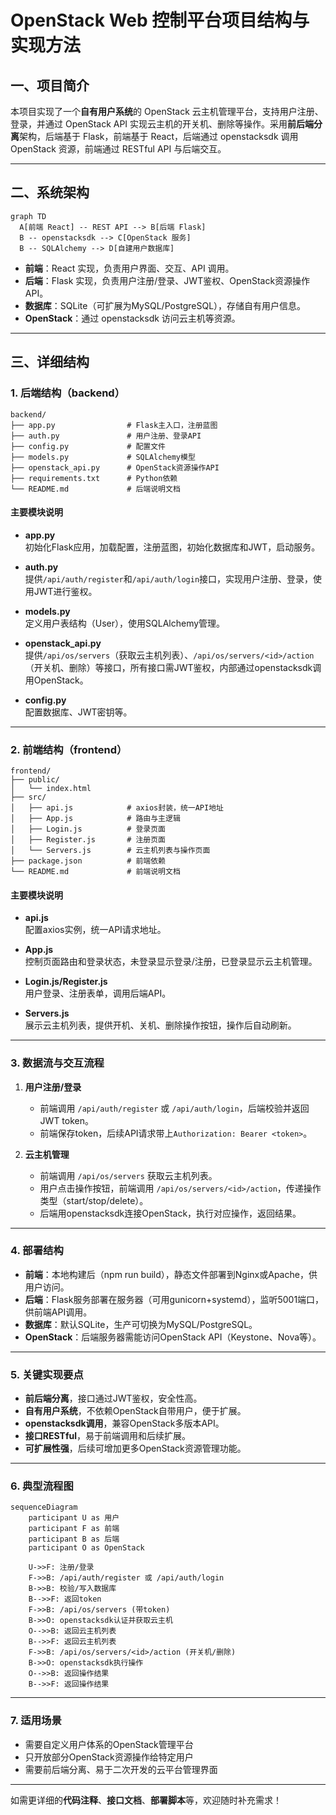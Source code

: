 # OpenStack Web 控制平台项目结构与实现方法

## 一、项目简介

本项目实现了一个**自有用户系统**的 OpenStack 云主机管理平台，支持用户注册、登录，并通过 OpenStack API 实现云主机的开关机、删除等操作。采用**前后端分离**架构，后端基于 Flask，前端基于 React，后端通过 openstacksdk 调用 OpenStack 资源，前端通过 RESTful API 与后端交互。

---

## 二、系统架构

```mermaid
graph TD
  A[前端 React] -- REST API --> B[后端 Flask]
  B -- openstacksdk --> C[OpenStack 服务]
  B -- SQLAlchemy --> D[自建用户数据库]
```

- **前端**：React 实现，负责用户界面、交互、API 调用。
- **后端**：Flask 实现，负责用户注册/登录、JWT鉴权、OpenStack资源操作API。
- **数据库**：SQLite（可扩展为MySQL/PostgreSQL），存储自有用户信息。
- **OpenStack**：通过 openstacksdk 访问云主机等资源。

---

## 三、详细结构

### 1. 后端结构（backend）

```
backend/
├── app.py                # Flask主入口，注册蓝图
├── auth.py               # 用户注册、登录API
├── config.py             # 配置文件
├── models.py             # SQLAlchemy模型
├── openstack_api.py      # OpenStack资源操作API
├── requirements.txt      # Python依赖
└── README.md             # 后端说明文档
```

#### 主要模块说明

- **app.py**  
  初始化Flask应用，加载配置，注册蓝图，初始化数据库和JWT，启动服务。

- **auth.py**  
  提供`/api/auth/register`和`/api/auth/login`接口，实现用户注册、登录，使用JWT进行鉴权。

- **models.py**  
  定义用户表结构（User），使用SQLAlchemy管理。

- **openstack_api.py**  
  提供`/api/os/servers`（获取云主机列表）、`/api/os/servers/<id>/action`（开关机、删除）等接口，所有接口需JWT鉴权，内部通过openstacksdk调用OpenStack。

- **config.py**  
  配置数据库、JWT密钥等。

---

### 2. 前端结构（frontend）

```
frontend/
├── public/
│   └── index.html
├── src/
│   ├── api.js            # axios封装，统一API地址
│   ├── App.js            # 路由与主逻辑
│   ├── Login.js          # 登录页面
│   ├── Register.js       # 注册页面
│   └── Servers.js        # 云主机列表与操作页面
├── package.json          # 前端依赖
└── README.md             # 前端说明文档
```

#### 主要模块说明

- **api.js**  
  配置axios实例，统一API请求地址。

- **App.js**  
  控制页面路由和登录状态，未登录显示登录/注册，已登录显示云主机管理。

- **Login.js/Register.js**  
  用户登录、注册表单，调用后端API。

- **Servers.js**  
  展示云主机列表，提供开机、关机、删除操作按钮，操作后自动刷新。

---

### 3. 数据流与交互流程

1. **用户注册/登录**
   - 前端调用 `/api/auth/register` 或 `/api/auth/login`，后端校验并返回JWT token。
   - 前端保存token，后续API请求带上`Authorization: Bearer <token>`。

2. **云主机管理**
   - 前端调用 `/api/os/servers` 获取云主机列表。
   - 用户点击操作按钮，前端调用 `/api/os/servers/<id>/action`，传递操作类型（start/stop/delete）。
   - 后端用openstacksdk连接OpenStack，执行对应操作，返回结果。

---

### 4. 部署结构

- **前端**：本地构建后（npm run build），静态文件部署到Nginx或Apache，供用户访问。
- **后端**：Flask服务部署在服务器（可用gunicorn+systemd），监听5001端口，供前端API调用。
- **数据库**：默认SQLite，生产可切换为MySQL/PostgreSQL。
- **OpenStack**：后端服务器需能访问OpenStack API（Keystone、Nova等）。

---

### 5. 关键实现要点

- **前后端分离**，接口通过JWT鉴权，安全性高。
- **自有用户系统**，不依赖OpenStack自带用户，便于扩展。
- **openstacksdk调用**，兼容OpenStack多版本API。
- **接口RESTful**，易于前端调用和后续扩展。
- **可扩展性强**，后续可增加更多OpenStack资源管理功能。

---

### 6. 典型流程图

```mermaid
sequenceDiagram
    participant U as 用户
    participant F as 前端
    participant B as 后端
    participant O as OpenStack

    U->>F: 注册/登录
    F->>B: /api/auth/register 或 /api/auth/login
    B->>B: 校验/写入数据库
    B-->>F: 返回token
    F->>B: /api/os/servers (带token)
    B->>O: openstacksdk认证并获取云主机
    O-->>B: 返回云主机列表
    B-->>F: 返回云主机列表
    F->>B: /api/os/servers/<id>/action (开关机/删除)
    B->>O: openstacksdk执行操作
    O-->>B: 返回操作结果
    B-->>F: 返回操作结果
```

---

### 7. 适用场景

- 需要自定义用户体系的OpenStack管理平台
- 只开放部分OpenStack资源操作给特定用户
- 需要前后端分离、易于二次开发的云平台管理界面

---

如需更详细的**代码注释**、**接口文档**、**部署脚本**等，欢迎随时补充需求！ 